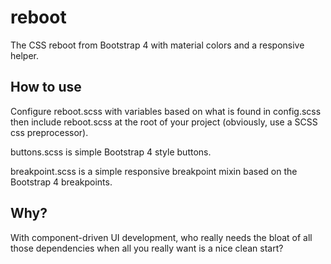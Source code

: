 # reboot
The CSS reboot from Bootstrap 4 with material colors and a responsive helper.

## How to use
Configure reboot.scss with variables based on what is found in config.scss then include reboot.scss at the root of your project (obviously, use a SCSS css preprocessor).

buttons.scss is simple Bootstrap 4 style buttons.

breakpoint.scss is a simple responsive breakpoint mixin based on the Bootstrap 4 breakpoints.

## Why?
With component-driven UI development, who really needs the bloat of all those dependencies when all you really want is a nice clean start?
